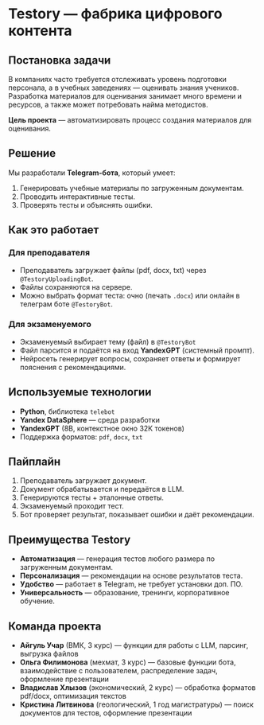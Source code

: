 # Testory — фабрика цифрового контента

## Постановка задачи
В компаниях часто требуется отслеживать уровень подготовки персонала, а в учебных заведениях — оценивать знания учеников.
Разработка материалов для оценивания занимает много времени и ресурсов, а также может потребовать найма методистов.  

**Цель проекта** — автоматизировать процесс создания материалов для оценивания.


## Решение
Мы разработали **Telegram-бота**, который умеет:
1. Генерировать учебные материалы по загруженным документам.  
2. Проводить интерактивные тесты.  
3. Проверять тесты и объяснять ошибки.  


## Как это работает
### Для преподавателя
- Преподаватель загружает файлы (pdf, docx, txt) через `@TestoryUploadingBot`.  
- Файлы сохраняются на сервере.  
- Можно выбрать формат теста: очно (печать `.docx`) или онлайн в телеграм боте `@TestoryBot`.

### Для экзаменуемого
- Экзаменуемый выбирает тему (файл) в `@TestoryBot`  
- Файл парсится и подаётся на вход **YandexGPT** (системный промпт).  
- Нейросеть генерирует вопросы, сохраняет ответы и формирует пояснения с рекомендациями.  


## Используемые технологии
- **Python**, библиотека `telebot`  
- **Yandex DataSphere** — среда разработки  
- **YandexGPT** (8B, контекстное окно 32К токенов)  
- Поддержка форматов: `pdf`, `docx`, `txt`


## Пайплайн
1. Преподаватель загружает документ.  
2. Документ обрабатывается и передаётся в LLM.  
3. Генерируются тесты + эталонные ответы.  
4. Экзаменуемый проходит тест.  
5. Бот проверяет результат, показывает ошибки и даёт рекомендации.  


## Преимущества Testory
- **Автоматизация** — генерация тестов любого размера по загруженным документам.  
- **Персонализация** — рекомендации на основе результатов теста.  
- **Удобство** — работает в Telegram, не требует установки доп. ПО.  
- **Универсальность** — образование, тренинги, корпоративное обучение.  



## Команда проекта
- **Айгуль Учар** (ВМК, 3 курс) — функции для работы с LLM, парсинг, выгрузка файлов  
- **Ольга Филимонова** (мехмат, 3 курс) — базовые функции бота, взаимодействие с пользователем, распределение задач, оформление презентации  
- **Владислав Хлызов** (экономический, 2 курс) — обработка форматов pdf/docx, оптимизация текстов  
- **Кристина Литвинова** (геологический, 1 год магистратуры) — поиск документов для тестов, оформление презентации  
